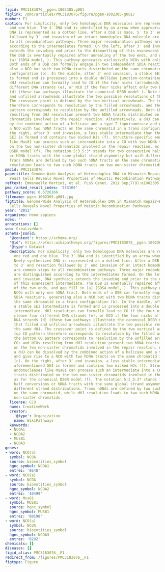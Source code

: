 ```yaml
---
figid: PMC3183076__pgen.1002305.g001
figlink: /pmc/articles/PMC3183076/figure/pgen-1002305-g001/
number: F1
caption: For simplicity, only two homologous DNA molecules are represented, one red
  and one blue. The 3′ DNA end is identified by an arrow when appropriate. Newly synthesized
  DNA is represented as a dotted line. After a DSB is made, 5′ to 3′ end resection
  followed by 3′ end invasion of an intact homoduplex DNA molecule are common steps
  to all recombination pathways. Three major recombination pathways are distinguished
  according to the intermediates formed. On the left, after 3′ end invasion, DNA synthesis
  extends the invading end prior to the dismantling of this evanescent intermediate.
  The DSB is eventually repaired after annealing of the two ends, and gap fill in
  (a) (SDSA model, ). This pathway generates exclusively NCOs with only one hDNA tract.
  Both ends of a DSB can formally engage in two independent SDSA reactions, generating
  also a NCO but with two hDNA tracts distributed on the same chromatid in a trans
  configuration (b). In the middle, after 3′ end invasion, a stable SEI intermediate
  is formed and is processed into a double Holliday junction-containing intermediate.
  dHJ resolution can formally lead to CO if the four nicks (arrowheads) cleave four
  different DNA strands (e), or NCO if the four nicks affect only two DNA strands
  (d) (these two pathways illustrate the canonical DSBR model ). Note that filled
  and unfilled arrowheads illustrate the two possible resolutions of the same dHJ.
  The crossover point is defined by the two vertical arrowheads. The top CO pattern
  therefore corresponds to resolution by the filled arrowheads, and the bottom CO
  pattern corresponds to resolution by the unfilled arrowheads. Both COs and NCOs
  resulting from dHJ resolution present two hDNA tracts distributed on the two non-sister
  chromatids involved in the repair reaction. Alternatively, a dHJ can be dissolved
  by the combined action of a helicase and a type I topoisomerase and give rise to
  a NCO with two hDNA tracts on the same chromatid in a trans configuration (c). On
  the right, after 3′ end invasion, a less stable intermediate than the aforementioned
  SEI is formed and contains two nicked HJs (f). Structure-specific endonucleases
  like Mus81 can process such an intermediate into a CO with two hDNA tracts distributed
  on the two non-sister chromatids involved in the repair reaction, as for the canonical
  DSBR model (f). The notation 5:3_5:3* stands for two consecutive half conversions
  or hDNA tracts with the same global strand asymmetry but with different strand distributions.
  Trans hDNAs are defined by two such hDNA tracts on the same chromatid, while dHJ
  resolution leads to two such hDNA tracts on two non-sister chromatids.
pmcid: PMC3183076
papertitle: Genome-Wide Analysis of Heteroduplex DNA in Mismatch Repair–Deficient
  Yeast Cells Reveals Novel Properties of Meiotic Recombination Pathways.
reftext: Emmanuelle Martini, et al. PLoS Genet. 2011 Sep;7(9):e1002305.
pmc_ranked_result_index: '233166'
pathway_score: 0.6726166
filename: pgen.1002305.g001.jpg
figtitle: Genome-Wide Analysis of Heteroduplex DNA in Mismatch Repair–Deficient Yeast
  Cells Reveals Novel Properties of Meiotic Recombination Pathways
year: '2011'
organisms: Homo sapiens
ndex: ''
annotations: []
seo: CreativeWork
schema-jsonld:
  '@context': https://schema.org/
  '@id': https://pfocr.wikipathways.org/figures/PMC3183076__pgen.1002305.g001.html
  '@type': Dataset
  description: For simplicity, only two homologous DNA molecules are represented,
    one red and one blue. The 3′ DNA end is identified by an arrow when appropriate.
    Newly synthesized DNA is represented as a dotted line. After a DSB is made, 5′
    to 3′ end resection followed by 3′ end invasion of an intact homoduplex DNA molecule
    are common steps to all recombination pathways. Three major recombination pathways
    are distinguished according to the intermediates formed. On the left, after 3′
    end invasion, DNA synthesis extends the invading end prior to the dismantling
    of this evanescent intermediate. The DSB is eventually repaired after annealing
    of the two ends, and gap fill in (a) (SDSA model, ). This pathway generates exclusively
    NCOs with only one hDNA tract. Both ends of a DSB can formally engage in two independent
    SDSA reactions, generating also a NCO but with two hDNA tracts distributed on
    the same chromatid in a trans configuration (b). In the middle, after 3′ end invasion,
    a stable SEI intermediate is formed and is processed into a double Holliday junction-containing
    intermediate. dHJ resolution can formally lead to CO if the four nicks (arrowheads)
    cleave four different DNA strands (e), or NCO if the four nicks affect only two
    DNA strands (d) (these two pathways illustrate the canonical DSBR model ). Note
    that filled and unfilled arrowheads illustrate the two possible resolutions of
    the same dHJ. The crossover point is defined by the two vertical arrowheads. The
    top CO pattern therefore corresponds to resolution by the filled arrowheads, and
    the bottom CO pattern corresponds to resolution by the unfilled arrowheads. Both
    COs and NCOs resulting from dHJ resolution present two hDNA tracts distributed
    on the two non-sister chromatids involved in the repair reaction. Alternatively,
    a dHJ can be dissolved by the combined action of a helicase and a type I topoisomerase
    and give rise to a NCO with two hDNA tracts on the same chromatid in a trans configuration
    (c). On the right, after 3′ end invasion, a less stable intermediate than the
    aforementioned SEI is formed and contains two nicked HJs (f). Structure-specific
    endonucleases like Mus81 can process such an intermediate into a CO with two hDNA
    tracts distributed on the two non-sister chromatids involved in the repair reaction,
    as for the canonical DSBR model (f). The notation 5:3_5:3* stands for two consecutive
    half conversions or hDNA tracts with the same global strand asymmetry but with
    different strand distributions. Trans hDNAs are defined by two such hDNA tracts
    on the same chromatid, while dHJ resolution leads to two such hDNA tracts on two
    non-sister chromatids.
  license: CC0
  name: CreativeWork
  creator:
    '@type': Organization
    name: WikiPathways
  keywords:
  - NCOA1
  - NCOA2
  - MUS81
  - NCOA3
genes:
- word: NCO(a)
  symbol: NCOA
  source: bioentities_symbol
  hgnc_symbol: NCOA1
  entrez: '8648'
- word: NCO(a)
  symbol: NCOA
  source: bioentities_symbol
  hgnc_symbol: NCOA2
  entrez: '10499'
- word: Mus81
  symbol: MUS81
  source: hgnc_symbol
  hgnc_symbol: MUS81
  entrez: '80198'
- word: NCO(a)
  symbol: NCOA
  source: bioentities_symbol
  hgnc_symbol: NCOA3
  entrez: '8202'
chemicals: []
diseases: []
figid_alias: PMC3183076__F1
redirect_from: /figures/PMC3183076__F1
figtype: Figure
---
```


